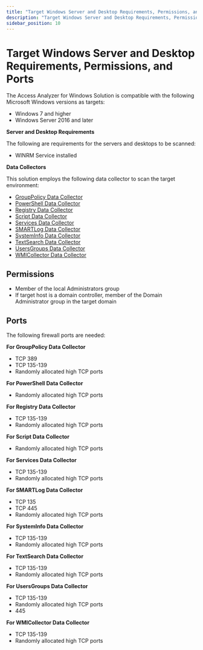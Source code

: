 ```yaml
---
title: "Target Windows Server and Desktop Requirements, Permissions, and Ports"
description: "Target Windows Server and Desktop Requirements, Permissions, and Ports"
sidebar_position: 10
---
```


# Target Windows Server and Desktop Requirements, Permissions, and Ports

The Access Analyzer for Windows Solution is compatible with the following Microsoft Windows versions
as targets:

- Windows 7 and higher
- Windows Server 2016 and later

**Server and Desktop Requirements**

The following are requirements for the servers and desktops to be scanned:

- WINRM Service installed

**Data Collectors**

This solution employs the following data collector to scan the target environment:

- [GroupPolicy Data Collector](/docs/accessanalyzer/12.0/admin/datacollector/grouppolicy/overview.md)
- [PowerShell Data Collector](/docs/accessanalyzer/12.0/admin/datacollector/powershell/overview.md)
- [Registry Data Collector](/docs/accessanalyzer/12.0/admin/datacollector/registry.md)
- [Script Data Collector](/docs/accessanalyzer/12.0/admin/datacollector/script/overview.md)
- [Services Data Collector](/docs/accessanalyzer/12.0/admin/datacollector/services.md)
- [SMARTLog Data Collector](/docs/accessanalyzer/12.0/admin/datacollector/smartlog/overview.md)
- [SystemInfo Data Collector](/docs/accessanalyzer/12.0/admin/datacollector/systeminfo/overview.md)
- [TextSearch Data Collector](/docs/accessanalyzer/12.0/admin/datacollector/textsearch/overview.md)
- [UsersGroups Data Collector](/docs/accessanalyzer/12.0/admin/datacollector/usersgroups/overview.md)
- [WMICollector Data Collector](/docs/accessanalyzer/12.0/admin/datacollector/wmicollector/overview.md)

## Permissions

- Member of the local Administrators group
- If target host is a domain controller, member of the Domain Administrator group in the target
  domain

## Ports

The following firewall ports are needed:

**For GroupPolicy Data Collector**

- TCP 389
- TCP 135-139
- Randomly allocated high TCP ports

**For PowerShell Data Collector**

- Randomly allocated high TCP ports

**For Registry Data Collector**

- TCP 135-139
- Randomly allocated high TCP ports

**For Script Data Collector**

- Randomly allocated high TCP ports

**For Services Data Collector**

- TCP 135-139
- Randomly allocated high TCP ports

**For SMARTLog Data Collector**

- TCP 135
- TCP 445
- Randomly allocated high TCP ports

**For SystemInfo Data Collector**

- TCP 135-139
- Randomly allocated high TCP ports

**For TextSearch Data Collector**

- TCP 135-139
- Randomly allocated high TCP ports

**For UsersGroups Data Collector**

- TCP 135-139
- Randomly allocated high TCP ports
- 445

**For WMICollector Data Collector**

- TCP 135-139
- Randomly allocated high TCP ports

